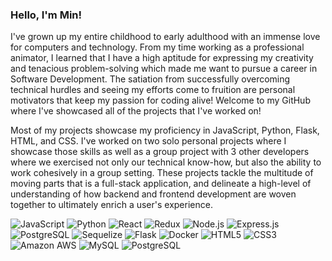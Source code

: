### Hello, I'm Min! 

I've grown up my entire childhood to early adulthood with an immense love for computers and technology. From my time working as a professional animator, I learned that I have a high aptitude for expressing my creativity and tenacious problem-solving which made me want to pursue a career in Software Development. The satiation from successfully overcoming technical hurdles and seeing my efforts come to fruition are personal motivators that keep my passion for coding alive! Welcome to my GitHub where I've showcased all of the projects that I've worked on! 

Most of my projects showcase my proficiency in JavaScript, Python, Flask, HTML, and CSS. I've worked on two solo personal projects where I showcase those skills as well as a group project with 3 other developers where we exercised not only our technical know-how, but also the ability to work cohesively in a group setting. These projects tackle the multitude of moving parts that is a full-stack application, and delineate a high-level of understanding of how backend and frontend development are woven together to ultimately enrich a user's experience. 

![JavaScript](https://img.shields.io/badge/-JavaScript-black?style=flat-square&logo=javascript)
![Python](https://img.shields.io/badge/-Python-black?style=flat-square&logo=python)
![React](https://img.shields.io/badge/-React-black?style=flat-square&logo=react)
![Redux](https://img.shields.io/badge/-Redux-black?style=flat-square&logo=redux)
![Node.js](https://img.shields.io/badge/-Node.js-black?style=flat-square&logo=nodedotjs)
![Express.js](https://img.shields.io/badge/-Express.js-black?style=flat-square&logo=express)
![PostgreSQL](https://img.shields.io/badge/-PostgreSQL-black?style=flat-square&logo=postgresql)
![Sequelize](https://img.shields.io/badge/-Sequelize-black?style=flat-square&logo=sequelize)
![Flask](https://img.shields.io/badge/-Flask-black?style=flat-square&logo=flask)
![Docker](https://img.shields.io/badge/-Docker-black?style=flat-square&logo=docker)
![HTML5](https://img.shields.io/badge/-HTML5-black?style=flat-square&logo=html5)
![CSS3](https://img.shields.io/badge/-CSS3-black?style=flat-square&logo=css3)
![Amazon AWS](https://img.shields.io/badge/-Amazon%20AWS-black?style=flat-square&logo=amazonaws)
![MySQL](https://img.shields.io/badge/-MySQL-black?style=flat-square&logo=mysql)
![PostgreSQL](https://img.shields.io/badge/-PostgreSQL-black?style=flat-square&logo=postgresql)

<!--
**min-kim1109/min-kim1109** is a ✨ _special_ ✨ repository because its `README.md` (this file) appears on your GitHub profile.

Here are some ideas to get you started:

- 🔭 I’m currently working on ...
- 🌱 I’m currently learning ...
- 👯 I’m looking to collaborate on ...
- 🤔 I’m looking for help with ...
- 💬 Ask me about ...
- 📫 How to reach me: ...
- 😄 Pronouns: ...
- ⚡ Fun fact: ...
-->
